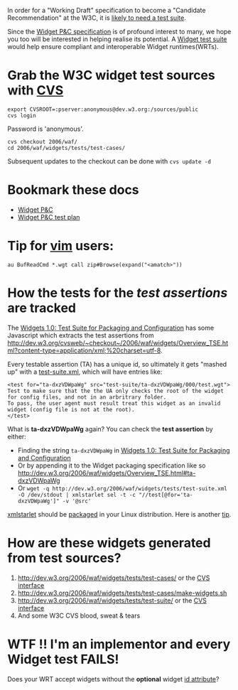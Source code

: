 In order for a "Working Draft" specification to become a "Candidate
Recommendation" at the W3C, it is [likely to need a test
suite](http://www.w3.org/2005/10/Process-20051014/tr.html#cfr).

Since the [Widget P&C
specification](http://dev.w3.org/2006/waf/widgets/Overview_TSE.html) is of
profound interest to many, we hope you too will be interested in helping
realise its potential. A [Widget test
suite](http://dev.w3.org/cvsweb/2006/waf/widgets/tests/) would help ensure
compliant and interoperable Widget runtimes(WRTs).

# Grab the W3C widget test sources with [CVS](http://en.wikipedia.org/wiki/Concurrent_Versions_System)

	export CVSROOT=:pserver:anonymous@dev.w3.org:/sources/public
	cvs login

Password is 'anonymous'.

	cvs checkout 2006/waf/
	cd 2006/waf/widgets/tests/test-cases/

Subsequent updates to the checkout can be done with `cvs update -d`

# Bookmark these docs

* [Widget P&C](http://dev.w3.org/2006/waf/widgets/Overview_TSE.html)
* [Widget P&C test plan](http://dev.w3.org/2006/waf/widgets/tests/)

# Tip for [vim](http://en.wikipedia.org/wiki/Vim_%28text_editor%29) users:

	au BufReadCmd *.wgt call zip#Browse(expand("<amatch>"))

# How the tests for the _test assertions_ are tracked

The [Widgets 1.0: Test Suite for Packaging and Configuration](http://dev.w3.org/2006/waf/widgets/tests/) has some Javascript which extracts the test assertions from <http://dev.w3.org/cvsweb/~checkout~/2006/waf/widgets/Overview_TSE.html?content-type=application/xml;%20charset=utf-8>.

Every testable assertion (TA) has a unique id, so ultimately it gets "mashed
up" with a [
test-suite.xml](http://dev.w3.org/2006/waf/widgets/tests/test-suite.xml), which
will have entries like:

	<test for="ta-dxzVDWpaWg" src="test-suite/ta-dxzVDWpaWg/000/test.wgt">
	Test to make sure that the the UA only checks the root of the widget for config files, and not in an arbritrary folder.
	To pass, the user agent must result treat this widget as an invalid widget (config file is not at the root).
	</test>

What is **ta-dxzVDWpaWg** again? You can check the **test assertion** by either:

* Finding the string `ta-dxzVDWpaWg` in [Widgets 1.0: Test Suite for Packaging and Configuration](http://dev.w3.org/2006/waf/widgets/tests/)
* Or by appending it to the Widget packaging specification like so <http://dev.w3.org/2006/waf/widgets/Overview_TSE.html#ta-dxzVDWpaWg>
* Or `wget -q http://dev.w3.org/2006/waf/widgets/tests/test-suite.xml -O /dev/stdout | xmlstarlet sel -t -c "//test[@for='ta-dxzVDWpaWg']" -v '@src'`

[xmlstarlet](http://xmlstar.sourceforge.net/) should be [packaged](http://packages.qa.debian.org/x/xmlstarlet.html) in your Linux distribution. Here is another [tip](http://dabase.com/e/13025/).

# How are these widgets generated from test sources?

1. <http://dev.w3.org/2006/waf/widgets/tests/test-cases/> or the [CVS interface](http://dev.w3.org/cvsweb/2006/waf/widgets/tests/test-cases/)
2. <http://dev.w3.org/2006/waf/widgets/tests/test-cases/make-widgets.sh>
3. <http://dev.w3.org/2006/waf/widgets/tests/test-suite/> or the [CVS interface](http://dev.w3.org/cvsweb/2006/waf/widgets/tests/test-suite/)
4. And some W3C CVS blood, sweat & tears

# WTF !! I'm an implementor and every Widget test FAILS!

Does your WRT accept widgets without the **optional** widget [id attribute](http://dev.w3.org/2006/waf/widgets/Overview_TSE.html#the-widget-element)?
